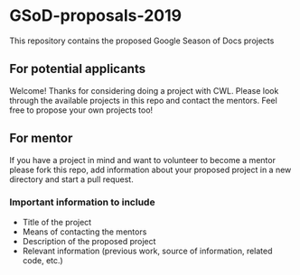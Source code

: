 # GSoD-proposals-2019
This repository contains the proposed Google Season of Docs projects

## For potential applicants
Welcome! Thanks for considering doing a project with CWL. Please look through the available projects in this repo and contact the mentors. Feel free to propose your own projects too!

## For mentor

If you have a project in mind and want to volunteer to become a mentor please fork this repo, add information about your proposed project in a new directory and start a pull request.
  
### Important information to include
- Title of the project
- Means of contacting the mentors
- Description of the proposed project
- Relevant information (previous work, source of information, related code, etc.)

